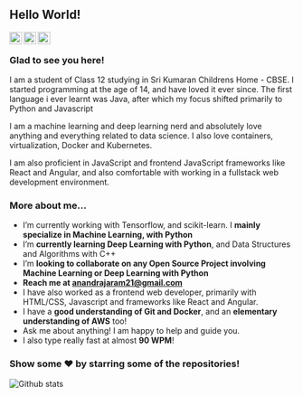 ## Hello World!

<a href="https://www.linkedin.com/in/anandrajaram21/">
  <img align="left" alt="Anand's Linkdein" width="22px" src="https://cdn.jsdelivr.net/npm/simple-icons@v3/icons/linkedin.svg" />
</a>
<a href="https://github.com/anandrajaram21">
  <img align="left" alt="Anand's Github" width="22px" src="https://cdn.jsdelivr.net/npm/simple-icons@v3/icons/github.svg" />
</a>
<a href="https://hub.docker.com/u/anandrajaram21">
  <img align="left" alt="Anand's Docker Hub" width="22px" src="https://cdn.jsdelivr.net/npm/simple-icons@v3/icons/docker.svg" />
 </a>
<br />

### Glad to see you here!

I am a student of Class 12 studying in Sri Kumaran Childrens Home - CBSE. I started programming at the age of 14, and have loved it ever since. The first language i ever learnt was Java, after which my focus shifted primarily to Python and Javascript

I am a machine learning and deep learning nerd and absolutely love anything and everything related to data science. I also love containers, virtualization, Docker and Kubernetes.

I am also proficient in JavaScript and frontend JavaScript frameworks like React and Angular, and also comfortable with working in a fullstack web development environment. 

### More about me...

- I’m currently working with Tensorflow, and scikit-learn. I **mainly specialize in Machine Learning, with Python**
- I’m **currently learning Deep Learning with Python**, and Data Structures and Algorithms with C++
- I’m **looking to collaborate on any Open Source Project involving Machine Learning or Deep Learning with Python**
- **Reach me at anandrajaram21@gmail.com**
- I have also worked as a frontend web developer, primarily with HTML/CSS, Javascript and frameworks like React and Angular.
- I have a **good understanding of Git and Docker**, and an **elementary understanding of AWS** too!
- Ask me about anything! I am happy to help and guide you.
- I also type really fast at almost **90 WPM**!

### Show some ❤️ by starring some of the repositories!

![Github stats](https://github-readme-stats.vercel.app/api?username=anandrajaram21&show_icons=true&hide_border=true)
